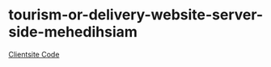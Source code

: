 # tourism-or-delivery-website-server-side-mehedihsiam

[Clientsite Code](https://github.com/programming-hero-web-course1/tourism-or-delivery-website-client-side-mehedihsiam)

